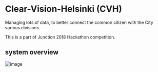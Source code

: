 # Clear-Vision-Helsinki (CVH)
Managing lots of data, to better connect the common citizen with the City various divisions.

This is a part of Junction 2018 Hackathon competition.

## system overview
![image](https://user-images.githubusercontent.com/731905/48976819-b78c8380-f096-11e8-9b5d-1d3912a5e96a.png)
